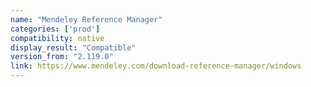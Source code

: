 ```yaml
---
name: "Mendeley Reference Manager"
categories: ['prod']
compatibility: native
display_result: "Compatible"
version_from: "2.119.0"
link: https://www.mendeley.com/download-reference-manager/windows
---
```

